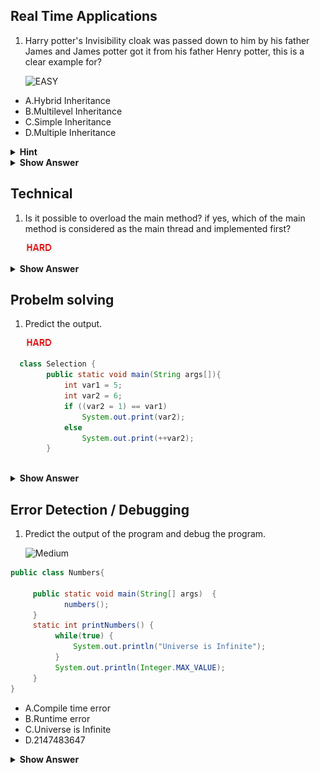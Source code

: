 ## Real Time Applications



1. Harry potter's Invisibility cloak was passed down to him by his father James and James potter got it from his father Henry potter, this is a clear example for?

   ![EASY](https://github.com/revaturelabs/JavaFSQuestions/blob/main/Java/JavaIntro/JavaFeatures/Easy%20(2).jpg)

- A.Hybrid Inheritance
- B.Multilevel Inheritance
- C.Simple Inheritance
- D.Multiple Inheritance

<details><summary> <b>Hint </b></summary>
  
  Invisibility Cloak is an object and harry,james and herny are classes.
  </details>

<details><summary> <b>Show Answer</b> </summary>
  
  **Ans**: B
  
  **Explanation**: Invisibility Cloak is a family heirloom for potters, A property is passed down from one class(generation) to another, this is a clear example of multilevel inheritance
</details>




## Technical

1. Is it possible to overload the main method? if yes, which of the main method is considered as the main thread and implemented first?

    ![HARD](hard.jpg)



<details><summary> <b>Show Answer</b> </summary>
  
  **Ans**: Yes
  
  **Explanation**: the main method like any other method can be overloaded, in such a scenario, java launcher will search for "public static void main(String[] args)" and implementes it first.
  
</details>

## Probelm solving

1. Predict the output.

    ![HARD](hard.jpg)
``` java
  class Selection {
        public static void main(String args[]){
            int var1 = 5; 
            int var2 = 6;
            if ((var2 = 1) == var1)
                System.out.print(var2);
            else 
                System.out.print(++var2);
        }
        
   ```
 


<details><summary> <b>Show Answer</b> </summary>
  
  **Ans**: 2
  
  **Explanation**:  In the "if" condition the value for var2 is changed to 1,Since var1 is not equal to var2, the else condition is implemented, in the else condition var2 is incremented by one, so the output is 2. 
  </details>
  


## Error Detection / Debugging

1. Predict the output of the program and debug the program.  

    ![Medium](https://github.com/revaturelabs/JavaFSQuestions/blob/main/Java/JavaIntro/JavaFeatures/Project%203%20(2).jpg)       

``` java
public class Numbers{ 

     public static void main(String[] args)  {
            numbers(); 
     } 
     static int printNumbers() { 
          while(true) { 
              System.out.println("Universe is Infinite"); 
          } 
          System.out.println(Integer.MAX_VALUE); 
     } 
} 
```
  
  - A.Compile time error
  - B.Runtime error
  - C.Universe is Infinite
  - D.2147483647
  
  
  <details>
  <summary> <b>Show Answer</b> </summary>
  
  **Ans**: A
  
  **Explanation**: the outcome of the program is the compile-time error and it's caused by the unreachable statement after the infinite while loop.
  
  </details>
  








